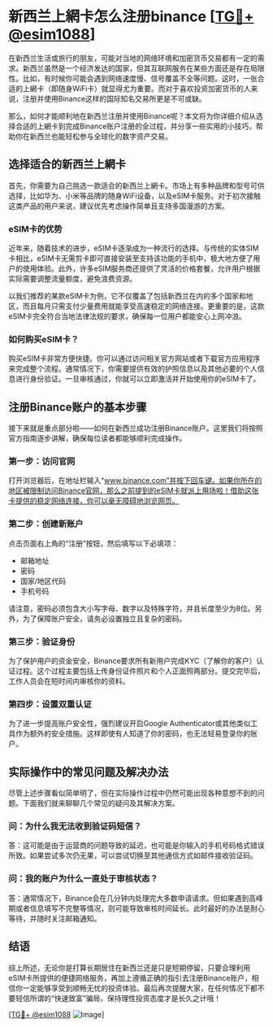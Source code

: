 # 新西兰上網卡怎么注册binance [[TG💪+ @esim1088](https://t.me/s/esim1088)]

在新西兰生活或旅行的朋友，可能对当地的网络环境和加密货币交易都有一定的需求。新西兰虽然是一个经济发达的国家，但其互联网服务在某些方面还是存在局限性。比如，有时候你可能会遇到网络速度慢、信号覆盖不全等问题。这时，一张合适的上網卡（即随身WiFi卡）就显得尤为重要。而对于喜欢投资加密货币的人来说，注册并使用Binance这样的国际知名交易所更是不可或缺。

那么，如何才能顺利地在新西兰注册并使用Binance呢？本文将为你详细介绍从选择合适的上網卡到完成Binance账户注册的全过程，并分享一些实用的小技巧，帮助你在新西兰也能轻松参与全球化的数字资产交易。

## 选择适合的新西兰上網卡

首先，你需要为自己挑选一款适合的新西兰上網卡。市场上有多种品牌和型号可供选择，比如华为、小米等品牌的随身WiFi设备，以及eSIM卡服务。对于初次接触这类产品的用户来说，建议优先考虑操作简单且支持多国漫游的方案。

### eSIM卡的优势

近年来，随着技术的进步，eSIM卡逐渐成为一种流行的选择。与传统的实体SIM卡相比，eSIM卡无需剪卡即可直接安装至支持该功能的手机中，极大地方便了用户的使用体验。此外，许多eSIM服务商还提供了灵活的价格套餐，允许用户根据实际需要调整流量额度，避免浪费资源。

以我们推荐的某款eSIM卡为例，它不仅覆盖了包括新西兰在内的多个国家和地区，而且每月只需支付少量费用就能享受高速稳定的网络连接。更重要的是，这款eSIM卡完全符合当地法律法规的要求，确保每一位用户都能安心上网冲浪。

### 如何购买eSIM卡？

购买eSIM卡非常方便快捷。你可以通过访问相关官方网站或者下载官方应用程序来完成整个流程。通常情况下，你需要提供有效的护照信息以及其他必要的个人信息进行身份验证。一旦审核通过，你就可以立即激活并开始使用你的eSIM卡了。

## 注册Binance账户的基本步骤

接下来就是重点部分啦——如何在新西兰成功注册Binance账户。这里我们将按照官方指南逐步讲解，确保每位读者都能够顺利完成操作。

### 第一步：访问官网

打开浏览器后，在地址栏输入“www.binance.com”并按下回车键。如果你所在的地区被限制访问Binance官网，那么之前提到的eSIM卡就派上用场啦！借助这张卡提供的稳定网络连接，你可以毫无障碍地浏览网页。

### 第二步：创建新账户

点击页面右上角的“注册”按钮，然后填写以下必填项：
- 邮箱地址
- 密码
- 国家/地区代码
- 手机号码

请注意，密码必须包含大小写字母、数字以及特殊字符，并且长度至少为8位。另外，为了保障账户安全，请务必设置独立且复杂的密码。

### 第三步：验证身份

为了保护用户的资金安全，Binance要求所有新用户完成KYC（了解你的客户）认证过程。这个过程主要包括上传身份证件照片和个人正面照两部分。提交完毕后，工作人员会在短时间内审核你的资料。

### 第四步：设置双重认证

为了进一步提高账户安全性，强烈建议开启Google Authenticator或其他类似工具作为额外的安全措施。这样即使有人知道了你的密码，也无法轻易登录你的账户。

## 实际操作中的常见问题及解决办法

尽管上述步骤看似简单明了，但在实际操作过程中仍然可能出现各种意想不到的问题。下面我们就来聊聊几个常见的疑问及其解决方案。

### 问：为什么我无法收到验证码短信？

答：这可能是由于运营商的问题导致的延迟，也可能是你输入的手机号码格式错误所致。如果尝试多次仍无果，可以尝试切换至其他通信方式如邮件接收验证码。

### 问：我的账户为什么一直处于审核状态？

答：通常情况下，Binance会在几分钟内处理完大多数申请请求。但如果遇到高峰期或者信息填写不完整等情况，则可能导致审核时间延长。此时最好的办法是耐心等待，并随时关注邮箱通知。

## 结语

综上所述，无论你是打算长期居住在新西兰还是只是短期停留，只要合理利用eSIM卡所提供的便捷网络服务，再加上遵循正确的指引去注册Binance账户，相信你一定能够享受到顺畅无忧的投资体验。最后再次提醒大家，在任何情况下都不要轻信所谓的“快速致富”骗局，保持理性投资态度才是长久之计哦！

[[TG💪+ @esim1088](https://t.me/s/esim1088) ![Image](https://i.postimg.cc/4NQfJmqS/Snipaste-2025-05-13-00-14-12.png)]